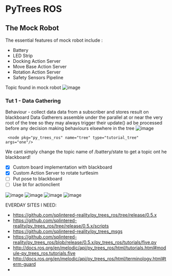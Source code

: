 # PyTrees ROS

## The Mock Robot
The essential features of mock robot include :
- Battery
- LED Strip
- Docking Action Server
- Move Base Action Server
- Rotation Action Server
- Safety Sensors Pipeline

Topic found in mock robot
![image](https://user-images.githubusercontent.com/64950661/146653146-00633c47-c9e3-4288-96b1-ed8c6b848b72.png)


### Tut 1 - Data Gathering
Behaviour - collect data data from a subscriber and stores result on blackboard
Data Gatherers assemble under the parallel at or near the very root of the tree so they may always trigger their update() ad be processed before any decision making behaviours elsewhere in the tree
![image](https://user-images.githubusercontent.com/64950661/146667184-4ae3dc56-488d-4df3-9b24-25db98fdb509.png)

```
 <node pkg="py_trees_ros" name="tree" type="tutorial_tree" args="one"/>
 ```
 We cant simply change the topic name of /battery/state to get a topic ont he blackboard!
 
- [x] Custom board implementation with blackboard
- [x] Custom Action Server to rotate turtlesim
- [ ] Put pose to blackboard
- [ ] Use bt for actionclient
 
![image](https://user-images.githubusercontent.com/64950661/147006081-2fb45bed-7f13-409d-bc0a-f83dd6ba9377.png)
![image](https://user-images.githubusercontent.com/64950661/147006117-3b213334-28f8-41dc-86c3-5c91a06848a8.png)
![image](https://user-images.githubusercontent.com/64950661/147008358-ed17c1aa-bd31-462a-bba3-b7a4574d872d.png)
![image](https://user-images.githubusercontent.com/64950661/147088637-9c7b9498-8d0e-4cae-8e9e-8fe1c2f35915.png)


EVERDAY SITES I NEED:
* https://github.com/splintered-reality/py_trees_ros/tree/release/0.5.x
* https://github.com/splintered-reality/py_trees_ros/tree/release/0.5.x/scripts
* https://github.com/splintered-reality/py_trees_msgs
* https://github.com/splintered-reality/py_trees_ros/blob/release/0.5.x/py_trees_ros/tutorials/five.py
* http://docs.ros.org/en/melodic/api/py_trees_ros/html/tutorials.html#module-py_trees_ros.tutorials.five
* http://docs.ros.org/en/melodic/api/py_trees_ros/html/terminology.html#term-guard
* 
